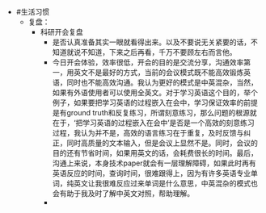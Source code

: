 - #生活习惯
	- 复盘：
		- 科研开会复盘
			- 是否认真准备其实一眼就看得出来。以及不要说无关紧要的话，不知道就说不知道，下来之后再看，千万不要顾左右而言他。
			- 今日开会体验，效率很低，开会的目的是交流分享，沟通效率第一，用英文不是最好的方式，当前的会议模式既不能高效锻炼英语，同时也不能高效沟通。我认为更好的模式是中英混杂，当然，如果有外语使用者可以使用全英文。对于学习英语这个目的，举个例子，如果要把学习英语的过程嵌入在会中，学习保证效率的前提是有ground truth和反复练习，所谓刻意练习，那么问题的根源就在于，‘把学习英语的过程嵌入在会中’是否是一个高效的刻意练习过程，我认为并不是，高效的语言练习在于重复，及时反馈与纠正，同时高质量的文本输入，但是会议上显然不是。同时，会议的目的还有节省时间，如果用英文的话，会耗费很长的时间。最后，沟通上来说，本身技术paper就会有一层理解障碍，如果此时再有英语反应的时间，查询时间，很难跟得上，因为有许多英语专业单词，纯英文让我很难反应过来单词是什么意思，中英混杂的模式也会有助于我及时了解中英文对照，帮助理解。
			-